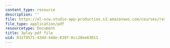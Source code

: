 ```yaml
---
content_type: resource
description: ''
file: https://ol-ocw-studio-app-production.s3.amazonaws.com/courses/res-tll-004-stem-concept-videos-fall-2013/832f857143dd44de83976cc28ee63011_870y6GUKbwc.pdf
file_type: application/pdf
resourcetype: Document
title: 3play pdf file
uid: 832f8571-43dd-44de-8397-6cc28ee63011
---
```


